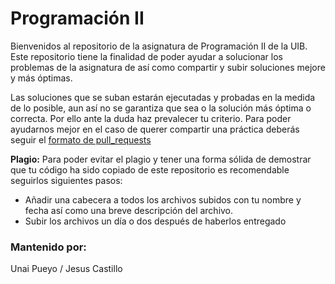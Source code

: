 # Programación II

Bienvenidos al repositorio de la asignatura de Programación II de la UIB. Este repositorio tiene la finalidad de poder 
ayudar a solucionar los problemas de la asignatura de así como compartir y subir soluciones mejore y más óptimas.

Las soluciones que se suban estarán ejecutadas y probadas en la medida de lo posible, aun así no se garantiza que sea o 
la solución más óptima o correcta. Por ello ante la duda haz prevalecer tu criterio.
Para poder ayudarnos mejor en el caso de querer compartir una práctica deberás seguir el [formato de pull_requests](docs/PULL_REQUEST.md)


**Plagio:** Para poder evitar el plagio y tener una forma sólida de demostrar que tu código ha sido copiado de este repositorio
es recomendable seguirlos siguientes pasos:
- Añadir una cabecera a todos los archivos subidos con tu nombre y fecha así como una breve descripción del archivo.
- Subir los archivos un día o dos después de haberlos entregado

### Mantenido por:
Unai Pueyo / Jesus Castillo